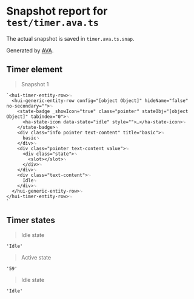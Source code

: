 # Snapshot report for `test/timer.ava.ts`

The actual snapshot is saved in `timer.ava.ts.snap`.

Generated by [AVA](https://avajs.dev).

## Timer element

> Snapshot 1

    `<hui-timer-entity-row>␊
      <hui-generic-entity-row config="[object Object]" hideName="false" no-secondary="">␊
        <state-badge _showIcon="true" class="pointer" stateObj="[object Object]" tabindex="0">␊
          <ha-state-icon data-state="idle" style="">…</ha-state-icon>␊
        </state-badge>␊
        <div class="info pointer text-content" title="basic">␊
          basic␊
        </div>␊
        <div class="pointer text-content value">␊
          <div class="state">␊
            <slot></slot>␊
          </div>␊
        </div>␊
        <div class="text-content">␊
          Idle␊
        </div>␊
      </hui-generic-entity-row>␊
    </hui-timer-entity-row>␊
    `

## Timer states

> Idle state

    'Idle'

> Active state

    '59'

> Idle state

    'Idle'
